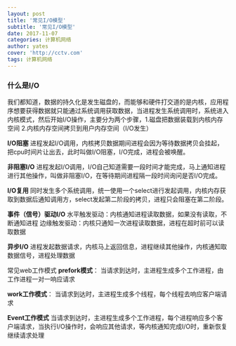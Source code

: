 ```yaml
---
layout: post
title: '常见I/O模型'
subtitle: '常见I/O模型'
date: 2017-11-07
categories: 计算机网络
author: yates
cover: 'http://cctv.com'
tags: 计算机网络
---
```


### 什么是I/O
我们都知道，数据的持久化是发生磁盘的，而能够和硬件打交道的是内核，应用程序想要获得数据就只能通过系统调用获取数据，当进程发生系统调用时，系统进入内核模式，然后开始I/O操作，主要分为两个步骤，1.磁盘把数据装载到内核内存空间 2.内核内存空间拷贝到用户内存空间（I/O发生）

**I/O阻塞**
进程发起I/O调用，内核拷贝数据期间进程会因为等待数据拷贝会挂起，把cpu时间片让出去，此时叫做I/O阻塞，I/O完成，进程会被唤醒。

**非阻塞I/O**
进程发起I/O调用，I/O自己知道需要一段时间才能完成，马上通知进程进行其他操作，叫做非阻塞I/O，在等待期间进程隔一段时间询问是否I/O完成。

**I/O复用**
同时发生多个系统调用，统一使用一个select进行发起调用，内核内存获取到数据后通知调用方，select发起第二阶段的拷贝，进程只会阻塞在第二阶段。

**事件（信号）驱动I/O**
水平触发驱动：内核通知进程读取数据，如果没有读取，不断通知进程
边缘触发驱动：内核只通知一次进程读取数据，进程在超时前可以读取数据

**异步I/O**
进程发起数据请求，内核马上返回信息，进程继续其他操作，内核通知取数据信号，进程处理数据


常见web工作模式
**prefork模式**：
当请求到达时，主进程生成多个工作进程，由工作进程一对一响应请求

**work工作模式**：
当请求到达时，主进程生成多个线程，每个线程去响应客户端请求

**Event工作模式**
当请求到达时，主进程生成多个工作进程，每个进程响应多个客户端请求，当执行I/O操作时，会响应其他请求，等内核通知完成I/O时，重新恢复继续请求处理